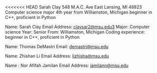 <<<<<<< HEAD
Sarah Clay 
548 M.A.C. Ave
East Lansing, MI 48823
Computer science major
4th year
from Williamston, Michigan
beginner in C++, proficient in Python

Name: Sarah Clay 
Email Address: claysar2@msu.edu3
Major: Computer science
Year: Senior
From:  Williamston, Michigan
Coding experience: beginner in C++, proficient in Python

Name: Thomas DeMastri
Email: demastri@msu.edu

Name: Zhishan Li
Email Address: lizhisha@msu.edu

Name : Nor Afifah Jamilan
Email Address: jamilann@msu.edu

